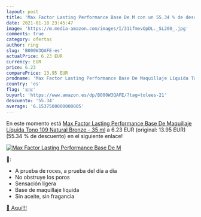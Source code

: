 ```yaml
---
layout: post
title: 'Max Factor Lasting Performance Base De M con un 55.34 % de descuento'
date: 2021-01-18 23:45:47
image: 'https://m.media-amazon.com/images/I/31ifmevOpDL._SL200_.jpg'
comments: true
category: ofertas
author: ring
slug: 'B000W3QAFE-es'
actualPrice: 6.23 EUR
currency: EUR
price: 6.23
comparePrice: 13.95 EUR
prodname: 'Max Factor Lasting Performance Base De Maquillaje Líquida Tono 109 Natural Bronze - 35 ml'
country: 'es'
flag: '🇪🇸'
buyurl: 'https://www.amazon.es/dp/B000W3QAFE/?tag=tolees-21'
descuento: '55.34'
average: '6.1537500000000005'
---
```


En este momento está [Max Factor Lasting Performance Base De Maquillaje Líquida Tono 109 Natural Bronze - 35 ml](https://www.amazon.es/dp/B000W3QAFE/?tag=tolees-21) a 6.23 EUR (original: 13.95 EUR) (55.34 %  de descuento) en el siguiente enlace!

[![Max Factor Lasting Performance Base De M](https://m.media-amazon.com/images/I/31ifmevOpDL._SL200_.jpg)](https://www.amazon.es/dp/B000W3QAFE/?tag=tolees-21)

🔎:

- A prueba de roces, a prueba del día a día
- No obstruye los poros
- Sensación ligera
- Base de maquillaje líquida
- Sin aceite, sin fragancia

[🛒 Aquí!!!](https://www.amazon.es/dp/B000W3QAFE/?tag=tolees-21)
